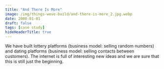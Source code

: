 ```yaml
---
title: "And There Is More"
image: /img/things-weve-build/and-there-is-more_2.jpg.webp
date: 2000-01-01
draft: false
tags: [case study]
hideHeaderTitle: true
---
```


We have built lottery platforms (business model: selling random numbers) and dating platforms (business model: selling contacts between customers). The internet is full of interesting new ideas and we are sure that this is still just the beginning.